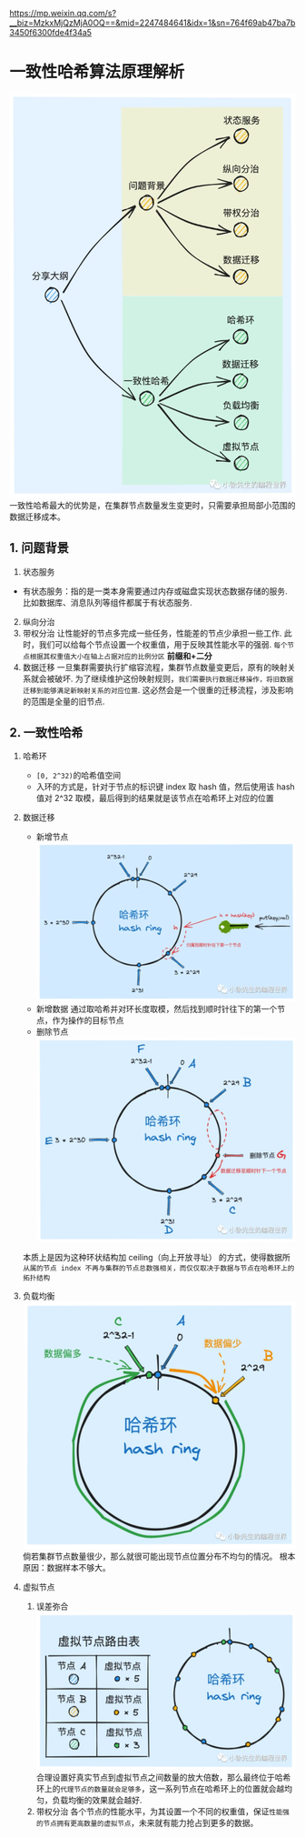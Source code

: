 https://mp.weixin.qq.com/s?__biz=MzkxMjQzMjA0OQ==&mid=2247484641&idx=1&sn=764f69ab47ba7b3450f6300fde4f34a5

# 一致性哈希算法原理解析

![alt text](image.png)
一致性哈希最大的优势是，在集群节点数量发生变更时，只需要承担局部小范围的数据迁移成本。

## 1. 问题背景

1. 状态服务

- 有状态服务：指的是一类本身需要通过内存或磁盘实现状态数据存储的服务. 比如数据库、消息队列等组件都属于有状态服务.

2. 纵向分治
3. 带权分治
   让性能好的节点多完成一些任务，性能差的节点少承担一些工作. 此时，我们可以给每个节点设置一个权重值，用于反映其性能水平的强弱.
   `每个节点根据其权重值大小在轴上占据对应的比例分区`
   **前缀和+二分**
4. 数据迁移
   一旦集群需要执行扩缩容流程，集群节点数量变更后，原有的映射关系就会被破坏. 为了继续维护这份映射规则，`我们需要执行数据迁移操作，将旧数据迁移到能够满足新映射关系的对应位置`. 这必然会是一个很重的迁移流程，涉及影响的范围是全量的旧节点.

## 2. 一致性哈希

1. 哈希环

   - `[0, 2^32)`的哈希值空间
   - 入环的方式是，针对于节点的标识键 index 取 hash 值，然后使用该 hash 值对 2^32 取模，最后得到的结果就是该节点在哈希环上对应的位置

2. 数据迁移

   - 新增节点
     ![alt text](image-1.png)
   - 新增数据
     通过取哈希并对环长度取模，然后找到顺时针往下的第一个节点，作为操作的目标节点
   - 删除节点
     ![alt text](image-2.png)

   本质上是因为这种环状结构加 ceiling（向上开放寻址） 的方式，使得数据所`从属的节点 index 不再与集群的节点总数强相关，而仅仅取决于数据与节点在哈希环上的拓扑结构`

3. 负载均衡
   ![alt text](image-3.png)
   倘若集群节点数量很少，那么就很可能出现节点位置分布不均匀的情况。
   根本原因：数据样本不够大。
4. 虚拟节点
   1. 误差弥合
      ![alt text](image-4.png)
      合理设置好真实节点到虚拟节点之间数量的放大倍数，那么最终位于哈希环上的`代理节点的数量就会足够多`，这一系列节点在哈希环上的位置就会越均匀，负载均衡的效果就会越好.
   2. 带权分治
      各个节点的性能水平，为其设置一个不同的权重值，保证`性能强的节点拥有更高数量的虚拟节点`，未来就有能力抢占到更多的数据。
